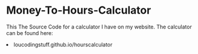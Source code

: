 # Money-To-Hours-Calculator
This The Source Code for a calculator I have on my website. The calculator can be found here: <li> loucodingstuff.github.io/hourscalculator </li>
